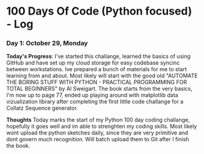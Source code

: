 # 100 Days Of Code (Python focused) - Log

<!---
### Day 0: February 30, 2016 (Example 1)
##### (delete me or comment me out)

**Today's Progress**: Fixed CSS, worked on canvas functionality for the app.

**Thoughts:** I really struggled with CSS, but, overall, I feel like I am slowly getting better at it. Canvas is still new for me, but I managed to figure out some basic functionality.

**Link to work:** [Calculator App](http://www.example.com)

### Day 0: February 30, 2016 (Example 2)
##### (delete me or comment me out)

**Today's Progress**: Fixed CSS, worked on canvas functionality for the app.

**Thoughts**: I really struggled with CSS, but, overall, I feel like I am slowly getting better at it. Canvas is still new for me, but I managed to figure out some basic functionality.

**Link(s) to work**: [Calculator App](http://www.example.com)
--->

### Day 1: October 29, Monday

**Today's Progress**: I've started this challange, learned the basics of using GitHub and have set up my cloud storage for easy codebase syncinc between workstations. Ive prepared a bunch of materials for me to start learning from and about. Most likely will start with the good old "AUTOMATE THE BORING STUFF WITH PYTHON - PRACTICAL PROGRAMMING FOR TOTAL BEGINNERS" by Al Sweigart. The book starts from the very basics, I'm now up to page 77, ended up playing around with matplotlib data vizualization library after completing the first little code challange for a Collatz Sequence generator.

**Thoughts** Today marks the start of my Python 100 day coding challange, hopefully it goes well and im able to strenghten my coding skills. Most likely wont upload the python sketches daily, since they are very primitive and dont govern much recognition. Will batch upload them to Git after I finish the book.


